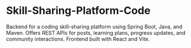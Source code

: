 # Skill-Sharing-Platform-Code
Backend for a coding skill-sharing platform using Spring Boot, Java, and Maven. Offers REST APIs for posts, learning plans, progress updates, and community interactions. Frontend built with React and Vite.
